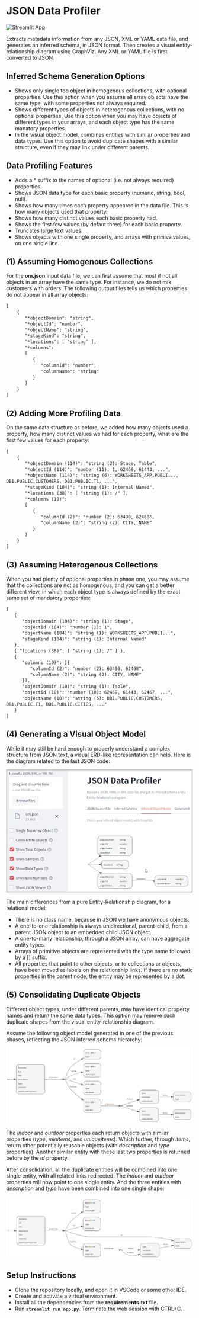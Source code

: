JSON Data Profiler
==================

[![Streamlit App](https://static.streamlit.io/badges/streamlit_badge_black_white.svg)](https://cristiscu-json-data-profiler.streamlit.app/)

Extracts metadata information from any JSON, XML or YAML data file, and generates an inferred schema, in JSON format. Then creates a visual entity-relationship diagram using GraphViz. Any XML or YAML file is first converted to JSON.

Inferred Schema Generation Options
----------------------------------

* Shows only single top object in homogenous collections, with optional properties. Use this option when you assume all array objects have the same type, with some properties not always required.
* Shows different types of objects in heterogenous collections, with no optional properties. Use this option when you may have objects of different types in your arrays, and each object type has the same manatory properties.
* In the visual object model, combines entities with similar properties and data types. Use this option to avoid duplicate shapes with a similar structure, even if they may link under different parents.

Data Profiling Features
-----------------------

* Adds a * suffix to the names of optional (i.e. not always required) properties.
* Shows JSON data type for each basic property (numeric, string, bool, null).
* Shows how many times each property appeared in the data file. This is how many objects used that property.
* Shows how many distinct values each basic property had.
* Shows the first few values (by defaut three) for each basic property.
* Truncates large text values.
* Shows objects with one single property, and arrays with primive values, on one single line.

(1) Assuming Homogenous Collections
-----------------------------------

For the **om.json** input data file, we can first assume that most if not all objects in an array have the same type. For instance, we do not mix customers with orders. The following output files tells us which properties do not appear in all array objects:

```
[
    {
       "*objectDomain": "string", 
       "*objectId": "number", 
       "*objectName": "string", 
       "*stageKind": "string", 
       "*locations": [ "string" ],
       "*columns": 
       [
          {
             "columnId": "number", 
             "columnName": "string"
          }
       ]
    }
]
```

(2) Adding More Profiling Data
------------------------------

On the same data structure as before, we added how many objects used a property, how many distinct values we had for each property, what are the first few values for each property:

```
[
    {
       "*objectDomain (114)": "string (2): Stage, Table", 
       "*objectId (114)": "number (11): 1, 62469, 61443, ...", 
       "*objectName (114)": "string (6): WORKSHEETS_APP.PUBLI..., DB1.PUBLIC.CUSTOMERS, DB1.PUBLIC.T1, ...", 
       "*stageKind (104)": "string (1): Internal Named", 
       "*locations (38)": [ "string (1): /" ],
       "*columns (10)": 
       [
          {
             "columnId (2)": "number (2): 63490, 62468", 
             "columnName (2)": "string (2): CITY, NAME"
          }
       ]
    }
]
```

(3) Assuming Heterogenous Collections
-------------------------------------

When you had plenty of optional properties in phase one, you may assume that the collections are not as homogenous, and you can get a better different view, in which each object type is always defined by the exact same set of mandatory properties:

```
[
   {
      "objectDomain (104)": "string (1): Stage", 
      "objectId (104)": "number (1): 1", 
      "objectName (104)": "string (1): WORKSHEETS_APP.PUBLI...", 
      "stageKind (104)": "string (1): Internal Named"
   },
   { "locations (38)": [ "string (1): /" ] },
   {
      "columns (10)": [{
         "columnId (2)": "number (2): 63490, 62468", 
         "columnName (2)": "string (2): CITY, NAME"
      }],
      "objectDomain (10)": "string (1): Table", 
      "objectId (10)": "number (10): 62469, 61443, 62467, ...", 
      "objectName (10)": "string (5): DB1.PUBLIC.CUSTOMERS, DB1.PUBLIC.T1, DB1.PUBLIC.CITIES, ..."
   }
]
```

(4) Generating a Visual Object Model
------------------------------------

While it may still be hard enough to properly understand a complex structure from JSON text, a visual ERD-like representation can help. Here is the diagram related to the last JSON code:

![object-model](images/object-model.png)

The main differences from a pure Entity-Relationship diagram, for a relational model:

* There is no class name, because in JSON we have anonymous objects.
* A one-to-one relationship is always unidirectional, parent-child, from a parent JSON object to an embedded child JSON object.
* A one-to-many relationship, through a JSON array, can have aggregate entity types.
* Arrays of primitive objects are represented with the type name followed by a [] suffix.
* All properties that point to other objects, or to collections or objects, have been moved as labels on the relationship links. If there are no static properties in the parent node, the entity may be represented by a dot.

(5) Consolidating Duplicate Objects
-----------------------------------

Different object types, under different parents, may have identical property names and return the same data types. This option may remove such duplicate shapes from the visual entity-relationship diagram.

Assume the following object model generated in one of the previous phases, reflecting the JSON inferred schema hierarchy:

![before-consolidation](images/before-consolidation.png)

The *indoor* and *outdoor* properties each return objects with similar properties (*type*, *minitems*, and *uniqueitems*). Which further, through *items*, return other potentially reusable objects (with *description* and *type* properties). Another similar entity with these last two properties is returned before by the *id* property.

After consolidation, all the duplicate entities will be combined into one single entity, with all related links redirected. The *indoor* and *outdoor* properties will now point to one single entity. And the three entities with *description* and *type* have been combined into one single shape:

![after-consolidation](images/after-consolidation.png)

Setup Instructions
------------------
* Clone the repository locally, and open it in VSCode or some other IDE.
* Create and activate a virtual environment.
* Install all the dependencies from the **requirements.txt** file.
* Run **`streamlit run app.py`**. Terminate the web session with CTRL+C.


